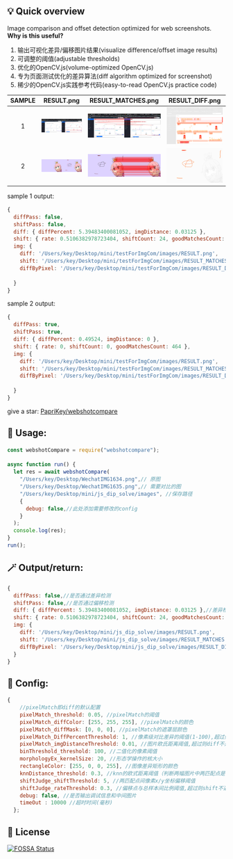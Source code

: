 ## 💡 Quick overview

Image comparison and offset detection optimized for web screenshots.
**Why is this useful?**
1. 输出可视化差异/偏移图片结果(visualize difference/offset image results)
2. 可调整的阈值(adjustable thresholds)
3. 优化的OpenCV.js(volume-optimized OpenCV.js)
4. 专为页面测试优化的差异算法(diff algorithm optimized for screenshot)
5. 稀少的OpenCV.js实践参考代码(easy-to-read OpenCV.js practice code)


| SAMPLE | RESULT.png | RESULT_MATCHES.png |RESULT_DIFF.png |
| :-----:| :----: | :----: |:----: |
| 1 | ![](https://github.com/PapriKey/webshotcompare/blob/main/images/sample1_RESULT.png) | ![](https://github.com/PapriKey/webshotcompare/blob/main/images/sample1_RESULT_MATCHES.png) |![](https://github.com/PapriKey/webshotcompare/blob/main/images/sample1_RESULT_DIFF.png) |
| 2 | ![](https://github.com/PapriKey/webshotcompare/blob/main/images/sample2_RESULT.png) | ![](https://github.com/PapriKey/webshotcompare/blob/main/images/sample2_RESULT_MATCHES.png) | ![](https://github.com/PapriKey/webshotcompare/blob/main/images/sample2_RESULT_DIFF.png) |

sample 1 output:
```js
{
  diffPass: false,
  shiftPass: false,
  diff: { diffPercent: 5.39483400081052, imgDistance: 0.03125 },
  shift: { rate: 0.5106382978723404, shiftCount: 24, goodMatchesCount: 47 },
  img: {
    diff: '/Users/key/Desktop/mini/testForImgCom/images/RESULT.png',
    shift: '/Users/key/Desktop/mini/testForImgCom/images/RESULT_MATCHES.png',
    diffByPixel: '/Users/key/Desktop/mini/testForImgCom/images/RESULT_DIFF.png'

  }
}
```

sample 2 output:
```js
{
  diffPass: true,
  shiftPass: true,
  diff: { diffPercent: 0.49524, imgDistance: 0 },
  shift: { rate: 0, shiftCount: 0, goodMatchesCount: 464 },
  img: {
    diff: '/Users/key/Desktop/mini/testForImgCom/images/RESULT.png',
    shift: '/Users/key/Desktop/mini/testForImgCom/images/RESULT_MATCHES.png',
    diffByPixel: '/Users/key/Desktop/mini/testForImgCom/images/RESULT_DIFF.png'

  }
}
```

give a star: [PapriKey/webshotcompare](https://github.com/PapriKey/webshotcompare)



## 🎁 Usage:
```js
const webshotCompare = require("webshotcompare");

async function run() {
  let res = await webshotCompare(
    "/Users/key/Desktop/WechatIMG1634.png",// 原图
    "/Users/key/Desktop/WechatIMG1635.png",// 需要对比的图
    "/Users/key/Desktop/mini/js_dip_solve/images", //保存路径
    {
      debug: false,//此处添加需要修改的config
    }
  );
  console.log(res);
}
run();
```

## 🪄 Output/return:
```js
{
  diffPass: false,//是否通过差异检测
  shiftPass: false,//是否通过偏移检测
  diff: { diffPercent: 5.39483400081052, imgDistance: 0.03125 },//差异检测量（像素差异百分比，欧氏距离值）
  shift: { rate: 0.5106382978723404, shiftCount: 24, goodMatchesCount: 47 },//偏移检测结果（偏移像素点/匹配点（总样本）比例，偏移点数量，总样本数量）
  img: {
    diff: '/Users/key/Desktop/mini/js_dip_solve/images/RESULT.png',
    shift: '/Users/key/Desktop/mini/js_dip_solve/images/RESULT_MATCHES.png',
    diffByPixel: '/Users/key/Desktop/mini/js_dip_solve/images/RESULT_DIFF.png'
  }
}
```

## 🔧 Config:

```js
{
    //pixelMatch即diff的默认配置
    pixelMatch_threshold: 0.05, //pixelMatch的阈值
    pixelMatch_diffColor: [255, 255, 255], //pixelMatch的颜色
    pixelMatch_diffMask: [0, 0, 0], //pixelMatch的遮罩层颜色
    pixelMatch_DiffPercentThreshold: 1, //像素级对比差异的阈值(1-100),超过则diff不通过<---------1
    pixelMatch_imgDistanceThreshold: 0.01, //图片欧氏距离阈值,超过则diff不通过<------------------2
    binThreshold_threshold: 100, //二值化的像素阈值
    morphologyEx_kernelSize: 20, //形态学操作的核大小
    rectangleColor: [255, 0, 0, 255], //图像差异矩形的颜色
    knnDistance_threshold: 0.3, //knn的欧式距离阈值（判断两幅图片中两匹配点是否匹配）
    shiftJudge_shiftThreshold: 5, //两匹配点间像素x/y坐标偏移阈值
    shiftJudge_rateThreshold: 0.3, //偏移点与总样本间比例阈值,超过则shift不通过<-------------------3
    debug: false, //是否输出调试信息和中间图片
    timeOut : 10000 //超时时间(毫秒)
  };
```

## 🔮 License
[![FOSSA Status](https://app.fossa.io/api/projects/git%2Bgithub.com%2FPapriKey%2Fwebshotcompare.svg?type=large)](https://app.fossa.com/projects/git%2Bgithub.com%2FPapriKey%2Fwebshotcompare/refs/branch/main/1f6716391982d52598d8ad1ef0c860c59dd266e0)
